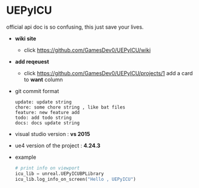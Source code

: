 # UEPyICU
official api doc is so confusing, this just save your lives.
- **wiki site**
  - click https://github.com/GamesDev0/UEPyICU/wiki
- **add reqeuest** 
  - click https://github.com/GamesDev0/UEPyICU/projects/1 add a card to **want** column
- git commit format
  ```
  update: update string
  chore: some chore string , like bat files
  feature: new feature add
  todo: add todo string
  docs: docs update string
  ```
- visual studio version : **vs 2015**
- ue4 version of the project : **4.24.3**

- example
  ```python
  # print info on viewport 
  icu_lib = unreal.UEPyICUBPLibrary
  icu_lib.log_info_on_screen("Hello , UEPyICU")
  ```
